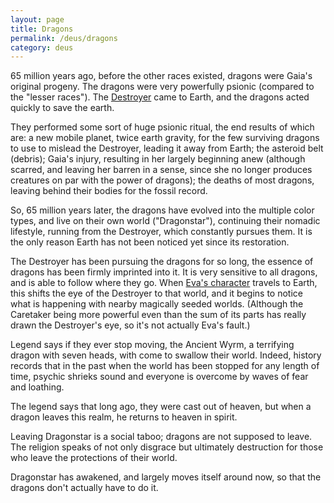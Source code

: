 ```yaml
---
layout: page
title: Dragons
permalink: /deus/dragons
category: deus
---
```

65 million years ago, before the other races existed, dragons were Gaia's original progeny. The dragons were very powerfully psionic (compared to the &quot;lesser races&quot;). The [Destroyer](universe-creation) came to Earth, and the dragons acted quickly to save the earth.

They performed some sort of huge psionic ritual, the end results of which are: a new mobile planet, twice earth gravity, for the few surviving dragons to use to mislead the Destroyer, leading it away from Earth; the asteroid belt (debris); Gaia's injury, resulting in her largely beginning anew (although scarred, and leaving her barren in a sense, since she no longer produces creatures on par with the power of dragons); the deaths of most dragons, leaving behind their bodies for the fossil record.

So, 65 million years later, the dragons have evolved into the multiple color types, and live on their own world (&quot;Dragonstar&quot;), continuing their nomadic lifestyle, running from the Destroyer, which constantly pursues them. It is the only reason Earth has not been noticed yet since its restoration.

The Destroyer has been pursuing the dragons for so long, the essence of dragons has been firmly imprinted into it. It is very sensitive to all dragons, and is able to follow where they go. When [Eva's character](char-private-eva) travels to Earth, this shifts the eye of the Destroyer to that world, and it begins to notice what is happening with nearby magically seeded worlds. (Although the Caretaker being more powerful even than the sum of its parts has really drawn the Destroyer's eye, so it's not actually Eva's fault.)

Legend says if they ever stop moving, the Ancient Wyrm, a terrifying dragon with seven heads, with come to swallow their world. Indeed, history records that in the past when the world has been stopped for any length of time, psychic shrieks sound and everyone is overcome by waves of fear and loathing.

The legend says that long ago, they were cast out of heaven, but when a dragon leaves this realm, he returns to heaven in spirit.

Leaving Dragonstar is a social taboo; dragons are not supposed to leave. The religion speaks of not only disgrace but ultimately destruction for those who leave the protections of their world.

Dragonstar has awakened, and largely moves itself around now, so that the dragons don't actually have to do it.

